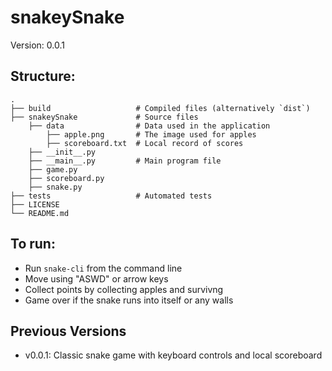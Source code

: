 # snakeySnake

Version: 0.0.1

## Structure:
    .
    ├── build                   # Compiled files (alternatively `dist`)
    ├── snakeySnake             # Source files
        ├── data                # Data used in the application
            ├── apple.png       # The image used for apples
            ├── scoreboard.txt  # Local record of scores
        ├── __init__.py
        ├── __main__.py         # Main program file
        ├── game.py
        ├── scoreboard.py
        ├── snake.py
    ├── tests                   # Automated tests
    ├── LICENSE
    └── README.md

## To run:
- Run `snake-cli` from the command line
- Move using "ASWD" or arrow keys
- Collect points by collecting apples and survivng 
- Game over if the snake runs into itself or any walls

## Previous Versions
- v0.0.1: Classic snake game with keyboard controls and local scoreboard
